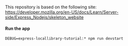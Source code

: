 This repository is based on the following site:
https://developer.mozilla.org/en-US/docs/Learn/Server-side/Express_Nodejs/skeleton_website

#### Run the app

```
DEBUG=express-locallibrary-tutorial:* npm run devstart
```
